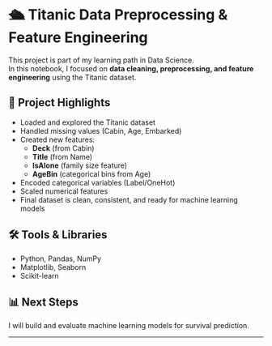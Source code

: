# 🛳️ Titanic Data Preprocessing & Feature Engineering  

This project is part of my learning path in Data Science.  
In this notebook, I focused on **data cleaning, preprocessing, and feature engineering** using the Titanic dataset.  

## 📌 Project Highlights
- Loaded and explored the Titanic dataset  
- Handled missing values (Cabin, Age, Embarked)  
- Created new features:  
  - **Deck** (from Cabin)  
  - **Title** (from Name)  
  - **IsAlone** (family size feature)  
  - **AgeBin** (categorical bins from Age)  
- Encoded categorical variables (Label/OneHot)  
- Scaled numerical features  
- Final dataset is clean, consistent, and ready for machine learning models  

## 🛠️ Tools & Libraries
- Python, Pandas, NumPy  
- Matplotlib, Seaborn  
- Scikit-learn  

## 📊 Next Steps 
I will build and evaluate machine learning models for survival prediction.  

---
